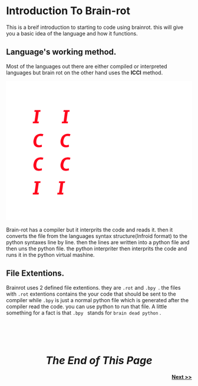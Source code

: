 # **Introduction To Brain-rot**

This is a breif introduction to starting to code using brainrot. this will give you a basic idea of the language and how it functions.

## Language's working method.
Most of the languages out there are either compiled or interpreted languages but brain rot on the other hand uses the **ICCI** method.

<img src="./Assets/icci-definition.png
" alt="Definition of ICCI">

Brain-rot has a compiler but it interprits the code and reads it. then it converts the file from the languages syntax structure(Infroid format) to the python syntaxes line by line. then the lines are written into a python file and then uns the python file. the python interpriter then interprits the code and runs it in the python virtual mashine.

## File Extentions.
Brainrot uses 2 defined file extentions. they are `.rot` and `.bpy `. the files with `.rot` extentions contains the your code that should be sent to the compiler while `.bpy` is just a normal python file which is generated after the compiler read the code. you can use python to run that file. A little something for a fact is that `.bpy ` stands for `brain dead python` .

<br>
<br>
<br>

#
# <center>_**The End of This Page**_</center>

#### <center align="right">[Next >>](./setup_guide.md)</center>